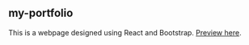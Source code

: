 ## my-portfolio
This is a webpage designed using React and Bootstrap. [Preview here](https://rajpriyarj.github.io/portfolio/).
